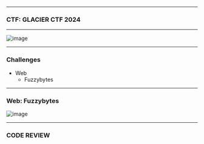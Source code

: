 ---------------

### CTF: GLACIER CTF 2024

---------------

![image](https://github.com/user-attachments/assets/cdce91a2-501c-40ed-8017-013608a71987)

---------------

### Challenges

- Web
  - Fuzzybytes

---------------

### Web: Fuzzybytes

![image](https://github.com/user-attachments/assets/bc6606d4-73d5-4934-b393-5305bc210a93)

---------------

### CODE REVIEW


  
